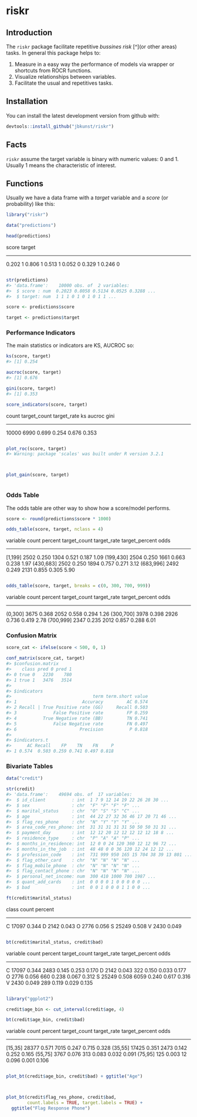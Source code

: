 # riskr
<!-- README.md is generated from README.Rmd -->



## Introduction

The `riskr` package facilitate repetitive *bussines risk* [^](or other areas) tasks. In general this package helps to:

 1. Measure in a easy way the performance of models via wrapper or shortcuts from ROCR functions.
 2. Visualize relationships between variables.
 3. Facilitate the usual and repetitives tasks.

## Installation

You can install the latest development version from github with:


```r
devtools::install_github("jbkunst/riskr")
```

## Facts

`riskr` assume the target variable is binary with numeric values: 0 and 1. Usually 1 means the characteristic of interest.

## Functions

Usually we have a data frame with a *target* variable and a *score* (or probability) like this:


```r
library("riskr")

data("predictions")

head(predictions)
```



 score   target
------  -------
 0.202        1
 0.806        1
 0.513        1
 0.052        0
 0.329        1
 0.246        0

```r

str(predictions)
#> 'data.frame':	10000 obs. of  2 variables:
#>  $ score : num  0.2023 0.8058 0.5134 0.0525 0.3288 ...
#>  $ target: num  1 1 1 0 1 0 1 0 1 1 ...

score <- predictions$score

target <- predictions$target
```

### Performance Indicators

The main statistics or indicators are KS, AUCROC so:


```r
ks(score, target)
#> [1] 0.254

aucroc(score, target)
#> [1] 0.676

gini(score, target)
#> [1] 0.353

score_indicators(score, target)
```



 count   target_count   target_rate      ks   aucroc    gini
------  -------------  ------------  ------  -------  ------
 10000           6990         0.699   0.254    0.676   0.353

```r

plot_roc(score, target)
#> Warning: package 'scales' was built under R version 3.2.1
```

<img src="vignettes/figures/unnamed-chunk-4-1.png" title="" alt="" style="display: block; margin: auto;" />

```r

plot_gain(score, target)
```

<img src="vignettes/figures/unnamed-chunk-4-2.png" title="" alt="" style="display: block; margin: auto;" />

### Odds Table

The odds table are other way to show how a score/model performs.


```r
score <- round(predictions$score * 1000)

odds_table(score, target, nclass = 4)
```



variable     count   percent   target_count   target_rate   target_percent   odds
----------  ------  --------  -------------  ------------  ---------------  -----
[1,199]       2502     0.250           1304         0.521            0.187   1.09
(199,430]     2504     0.250           1661         0.663            0.238   1.97
(430,683]     2502     0.250           1894         0.757            0.271   3.12
(683,996]     2492     0.249           2131         0.855            0.305   5.90

```r

odds_table(score, target, breaks = c(0, 300, 700, 999))
```



variable     count   percent   target_count   target_rate   target_percent   odds
----------  ------  --------  -------------  ------------  ---------------  -----
(0,300]       3675     0.368           2052         0.558            0.294   1.26
(300,700]     3978     0.398           2926         0.736            0.419   2.78
(700,999]     2347     0.235           2012         0.857            0.288   6.01

### Confusion Matrix


```r
score_cat <- ifelse(score < 500, 0, 1)

conf_matrix(score_cat, target)
#> $confusion.matrix
#>    class pred 0 pred 1
#> 0 true 0   2230    780
#> 1 true 1   3476   3514
#> 
#> $indicators
#>                               term term.short value
#> 1                         Accuracy         AC 0.574
#> 2 Recall | True Positive rate (GG)     Recall 0.503
#> 3              False Positive rate         FP 0.259
#> 4          True Negative rate (BB)         TN 0.741
#> 5              False Negative rate         FN 0.497
#> 6                        Precision          P 0.818
#> 
#> $indicators.t
#>      AC Recall    FP    TN    FN     P
#> 1 0.574  0.503 0.259 0.741 0.497 0.818
```

### Bivariate Tables


```r
data("credit")

str(credit)
#> 'data.frame':	49694 obs. of  17 variables:
#>  $ id_client          : int  1 7 9 12 14 19 22 26 28 30 ...
#>  $ sex                : chr  "F" "F" "F" "F" ...
#>  $ marital_status     : chr  "O" "S" "S" "C" ...
#>  $ age                : int  44 22 27 32 36 46 17 20 71 46 ...
#>  $ flag_res_phone     : chr  "N" "Y" "Y" "Y" ...
#>  $ area_code_res_phone: int  31 31 31 31 31 50 50 50 31 31 ...
#>  $ payment_day        : int  12 12 20 12 12 12 12 12 18 8 ...
#>  $ residence_type     : chr  "P" "A" "A" "P" ...
#>  $ months_in_residence: int  12 0 0 24 120 360 12 12 96 72 ...
#>  $ months_in_the_job  : int  48 48 0 0 36 120 12 24 12 12 ...
#>  $ profession_code    : int  731 999 950 165 15 704 38 39 13 801 ...
#>  $ flag_other_card    : chr  "N" "N" "N" "N" ...
#>  $ flag_mobile_phone  : chr  "N" "N" "N" "N" ...
#>  $ flag_contact_phone : chr  "N" "N" "N" "N" ...
#>  $ personal_net_income: num  300 410 1000 700 1987 ...
#>  $ quant_add_cards    : int  0 0 0 0 1 0 0 0 0 0 ...
#>  $ bad                : int  0 0 1 0 0 0 1 1 0 0 ...

ft(credit$marital_status)
```



class    count   percent
------  ------  --------
C        17097     0.344
D         2142     0.043
O         2776     0.056
S        25249     0.508
V         2430     0.049

```r

bt(credit$marital_status, credit$bad)
```



variable    count   percent   target_count   target_rate   target_percent    odds
---------  ------  --------  -------------  ------------  ---------------  ------
C           17097     0.344           2483         0.145            0.253   0.170
D            2142     0.043            322         0.150            0.033   0.177
O            2776     0.056            660         0.238            0.067   0.312
S           25249     0.508           6059         0.240            0.617   0.316
V            2430     0.049            289         0.119            0.029   0.135

```r

library("ggplot2")

credit$age_bin <- cut_interval(credit$age, 4)

bt(credit$age_bin, credit$bad)
```



variable    count   percent   target_count   target_rate   target_percent    odds
---------  ------  --------  -------------  ------------  ---------------  ------
[15,35]     28377     0.571           7015         0.247            0.715   0.328
(35,55]     17425     0.351           2473         0.142            0.252   0.165
(55,75]      3767     0.076            313         0.083            0.032   0.091
(75,95]       125     0.003             12         0.096            0.001   0.106

```r

plot_bt(credit$age_bin, credit$bad) + ggtitle("Age")
```

<img src="vignettes/figures/unnamed-chunk-7-1.png" title="" alt="" style="display: block; margin: auto;" />

```r

plot_bt(credit$flag_res_phone, credit$bad,
        count.labels = TRUE, target.labels = TRUE) +
  ggtitle("Flag Response Phone")
```

<img src="vignettes/figures/unnamed-chunk-7-2.png" title="" alt="" style="display: block; margin: auto;" />


